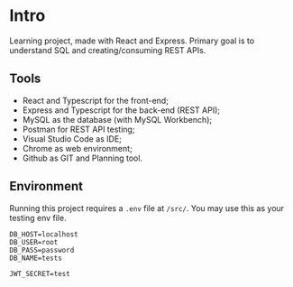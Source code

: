 # Intro

Learning project, made with React and Express. Primary goal is to understand SQL and creating/consuming REST APIs.

## Tools

- React and Typescript for the front-end;
- Express and Typescript for the back-end (REST API);
- MySQL as the database (with MySQL Workbench);
- Postman for REST API testing;
- Visual Studio Code as IDE;
- Chrome as web environment;
- Github as GIT and Planning tool.

## Environment

Running this project requires a `.env` file at `/src/`. You may use this as your testing env file.

```.env
DB_HOST=localhost
DB_USER=root
DB_PASS=password
DB_NAME=tests

JWT_SECRET=test
```
